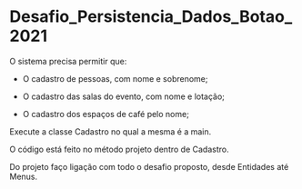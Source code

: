 # Desafio_Persistencia_Dados_Botao_2021
O sistema precisa permitir que:

- O cadastro de pessoas, com nome e sobrenome;

- O cadastro das salas do evento, com nome e lotação;

- O cadastro dos espaços de café pelo nome;

Execute  a classe Cadastro no qual a mesma é a main.

O código está feito no método projeto dentro de Cadastro.

Do projeto faço ligação com todo o desafio proposto, desde Entidades até Menus.
